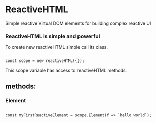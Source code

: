 # ReactiveHTML
Simple reactive Virtual DOM elements for building complex reactive UI

### ReactiveHTML is simple and powerful
To create new reactiveHTML simple call its class.

```

const scope = new reactiveHTML({});

```

This scope variable has access to reactiveHTML methods.

## methods:
### Element

```

const myFirstReactiveElement = scope.Element(f => `hello world`);

```

